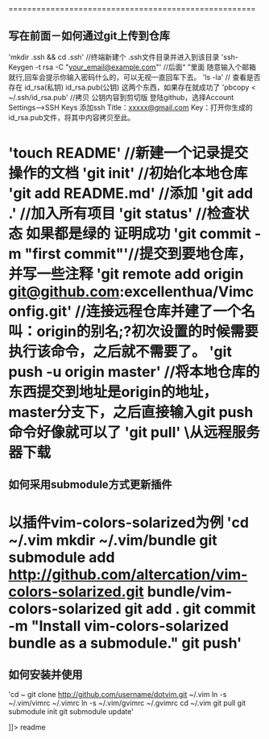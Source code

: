 <snippet>
  <content><![CDATA[
# ${1:  my vim configuration }

=====================================================
## 写在前面－如何通过git上传到仓库

'mkdir .ssh && cd .ssh' //终端新建个 .ssh文件目录并进入到该目录
'ssh-Keygen -t rsa -C "your_email@example.com"' //后面“ ”里面 随意输入个邮箱就行,回车会提示你输入密码什么的，可以无视一直回车下去。
'ls -la' // 查看是否存在 id_rsa(私钥) id_rsa.pub(公钥) 这两个东西，如果存在就成功了
'pbcopy < ~/.ssh/id_rsa.pub' //拷贝 公钥内容到剪切版
登陆github，选择Account Settings-->SSH Keys 添加ssh
Title：xxxxx@gmail.com
Key：打开你生成的id_rsa.pub文件，将其中内容拷贝至此。

'touch README' //新建一个记录提交操作的文档
'git init' //初始化本地仓库
'git add README.md' //添加
'git add .' //加入所有项目
'git status' //检查状态 如果都是绿的 证明成功
'git commit -m "first commit"'//提交到要地仓库，并写一些注释
'git remote add origin git@github.com:excellenthua/Vimconfig.git' //连接远程仓库并建了一个名叫：origin的别名;?初次设置的时候需要执行该命令，之后就不需要了。
'git push -u origin master' //将本地仓库的东西提交到地址是origin的地址，master分支下，之后直接输入git push 命令好像就可以了
'git pull' \\从远程服务器下载
=====================================================
## 如何采用submodule方式更新插件

以插件vim-colors-solarized为例
'cd ~/.vim
mkdir ~/.vim/bundle
git submodule add http://github.com/altercation/vim-colors-solarized.git bundle/vim-colors-solarized
git add .
git commit -m "Install vim-colors-solarized bundle as a submodule."
git push'
=====================================================
## 如何安装并使用

'cd ~
git clone http://github.com/username/dotvim.git ~/.vim
ln -s ~/.vim/vimrc ~/.vimrc
ln -s ~/.vim/gvimrc ~/.gvimrc
cd ~/.vim
git pull
git submodule init
git submodule update'

]]></content>
  <tabTrigger>readme</tabTrigger>
  </snippet>
